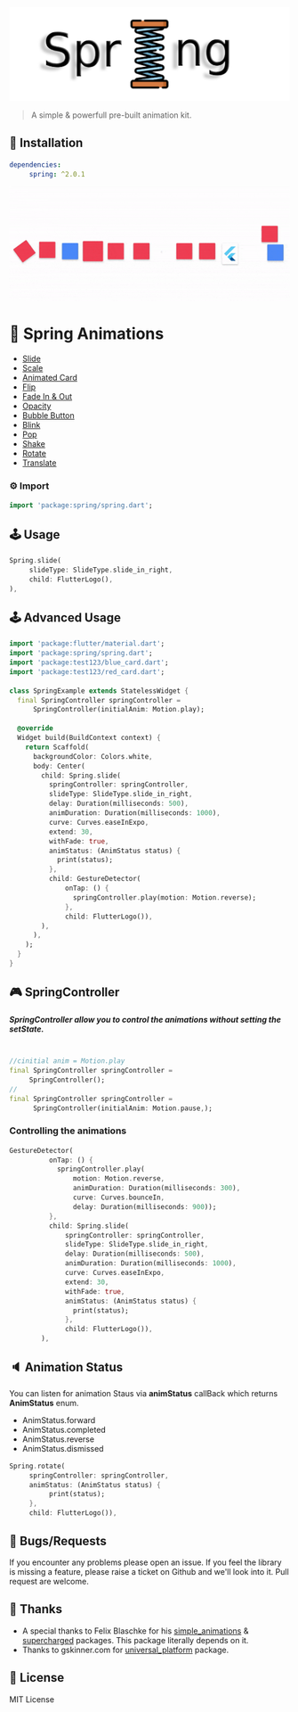 ![Spring Logo](https://github.com/KaushickSArgekar/spring/blob/master/assets/logo.jpg?raw=true "Spring Logo")

> A simple & powerfull pre-built animation kit.



## 🔨 Installation
```yaml
dependencies:
     spring: ^2.0.1
```

 ![simple_fade](https://github.com/KaushickSArgekar/spring/blob/master/assets/spring_main.gif?raw=true)





# 🎥 Spring Animations

- [Slide](https://github.com/KaushickSArgekar/spring/blob/master/demo/slide.md)
- [Scale](https://github.com/KaushickSArgekar/spring/blob/master/demo/scale.md)
- [Animated Card](https://github.com/KaushickSArgekar/spring/blob/master/demo/animated_card.md)
- [Flip](https://github.com/KaushickSArgekar/spring/blob/master/demo/flip.md)
- [Fade In & Out](https://github.com/KaushickSArgekar/spring/blob/master/demo/fade_in_out.md)
-  [Opacity](https://github.com/KaushickSArgekar/spring/blob/master/demo/opacity.md)
-  [Bubble Button](https://github.com/KaushickSArgekar/spring/blob/master/demo/bubble_button.md)
-  [Blink](https://github.com/KaushickSArgekar/spring/blob/master/demo/blink.md)
-  [Pop](https://github.com/KaushickSArgekar/spring/blob/master/demo/pop.md)
-  [Shake](https://github.com/KaushickSArgekar/spring/blob/master/demo/shake.md)
-  [Rotate](https://github.com/KaushickSArgekar/spring/blob/master/demo/rotate.md)
-  [Translate](https://github.com/KaushickSArgekar/spring/blob/master/demo/translate.md)

### ⚙ Import

```dart
import 'package:spring/spring.dart';
```

## 🕹️ Usage
```dart
Spring.slide(
     slideType: SlideType.slide_in_right,
     child: FlutterLogo(),
),
```

## 🕹️  Advanced Usage
```dart
import 'package:flutter/material.dart';
import 'package:spring/spring.dart';
import 'package:test123/blue_card.dart';
import 'package:test123/red_card.dart';

class SpringExample extends StatelessWidget {
  final SpringController springController =
      SpringController(initialAnim: Motion.play);

  @override
  Widget build(BuildContext context) {
    return Scaffold(
      backgroundColor: Colors.white,
      body: Center(
        child: Spring.slide(
          springController: springController,
          slideType: SlideType.slide_in_right,
          delay: Duration(milliseconds: 500),
          animDuration: Duration(milliseconds: 1000),
          curve: Curves.easeInExpo,
          extend: 30,
          withFade: true,
          animStatus: (AnimStatus status) {
            print(status);
          },
          child: GestureDetector(
              onTap: () {
                springController.play(motion: Motion.reverse);
              },
              child: FlutterLogo()),
        ),
      ),
    );
  }
}
```

## 🎮 SpringController

##### SpringController allow you to control the animations without setting the setState.

```dart

//cinitial anim = Motion.play
final SpringController springController =
     SpringController(); 
//
final SpringController springController =
      SpringController(initialAnim: Motion.pause,);
```

### Controlling the animations

```dart
GestureDetector(
          onTap: () {
            springController.play(
                motion: Motion.reverse,
                animDuration: Duration(milliseconds: 300),
                curve: Curves.bounceIn,
                delay: Duration(milliseconds: 900));
          },
          child: Spring.slide(
              springController: springController,
              slideType: SlideType.slide_in_right,
              delay: Duration(milliseconds: 500),
              animDuration: Duration(milliseconds: 1000),
              curve: Curves.easeInExpo,
              extend: 30,
              withFade: true,
              animStatus: (AnimStatus status) {
                print(status);
              },
              child: FlutterLogo()),
        ),
```

## 🔈 Animation Status

 You can listen for animation Staus via **animStatus** callBack
 which returns **AnimStatus** enum.

 - AnimStatus.forward
 - AnimStatus.completed
 - AnimStatus.reverse
 - AnimStatus.dismissed
  
```dart
Spring.rotate(
     springController: springController,
     animStatus: (AnimStatus status) {
          print(status);
     },
     child: FlutterLogo()),

```


## 🐞 Bugs/Requests

If you encounter any problems please open an issue. If you feel the library is missing a feature, please raise a ticket on Github and we'll look into it. Pull request are welcome.

## 🙏 Thanks

- A special thanks to Felix Blaschke for his [simple_animations](https://pub.dev/packages/simple_animations) & [supercharged](https://pub.dev/packages/supercharged) packages. This package literally depends on it.
- Thanks to gskinner.com for [universal_platform](https://pub.dev/packages/universal_platform) package.


## 📃 License

MIT License
